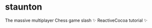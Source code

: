 staunton
========

The massive multiplayer Chess game slash :sparkles: ReactiveCocoa tutorial :sparkles:
